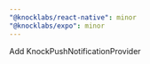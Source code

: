 ```yaml
---
"@knocklabs/react-native": minor
"@knocklabs/expo": minor
---
```


Add KnockPushNotificationProvider
